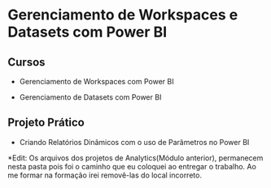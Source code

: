 # Gerenciamento de Workspaces e Datasets com Power BI


## Cursos 


-  Gerenciamento de Workspaces com Power BI


-  Gerenciamento de Datasets com Power BI






## Projeto Prático


- Criando Relatórios Dinâmicos com o uso de Parâmetros no Power BI

*Edit: Os arquivos dos projetos de Analytics(Módulo anterior), permanecem nesta pasta pois foi o caminho que eu coloquei ao entregar o trabalho. Ao me formar na formação irei removê-las do local incorreto.

